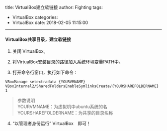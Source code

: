 title: VirtualBox建立软链接
author: Fighting
tags:
  - VirtualBox
categories:
  - VirtualBox
date: 2018-02-05 11:15:00
---
#### VirtualBox共享目录，建立软链接

1. 关闭 VirtualBox。

2. 将VirtualBox安装目录的路径加入系统环境变量PATH中。
3. 打开命令行窗口，执行如下命令：
 ```shell
 VBoxManage setextradata {YOURVMNAME}
 VBoxInternal2/SharedFoldersEnableSymlinksCreate/{YOURSHAREFOLDERNAME} 1  
 ```
 > 参数说明  
 YOURVMNAME：为虚拟机中ubuntu系统的名  
 YOURSHAREFOLDERNAME：为共享的目录名称

4. “以管理者身份运行” VirtualBox　即可！